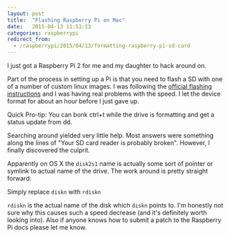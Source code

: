 ```yaml
---
layout: post
title:  "Flashing Raspberry Pi on Mac"
date:   2015-04-13 11:51:13
categories: raspberrypi
redirect_from:
  - /raspberrypi/2015/04/13/formatting-raspberry-pi-sd-card
---
```


I just got a Raspberry Pi 2 for me and my daughter to hack around on.

Part of the process in setting up a Pi is that you need to flash a SD with one of a
number of custom linux images.  I was following the [official flashing instructions](https://www.raspberrypi.org/documentation/installation/installing-images/mac.md) and I was having real problems with the speed.  I let the device format for about an hour before I just gave up.

<aside>
<p>
Quick Pro-tip: You can bonk ctrl+t while the drive is formatting and get a status update from dd.
</p>
</aside>

Searching around yielded very little help.  Most answers were something along the lines of "Your SD card reader is probably broken".  However, I finally discovered the culprit.

Apparently on OS X the `disk2s1` name is actually some sort of pointer or symlink to actual name of the drive.  The work around is pretty straight forward:

Simply replace `diskn` with `rdiskn`

`rdiskn` is the actual name of the disk which `diskn` points to.  I'm honestly not sure why this causes such a speed decrease (and it's definitely worth looking into).  Also if anyone knows how to submit a patch to the Raspberry Pi docs please let me know.
